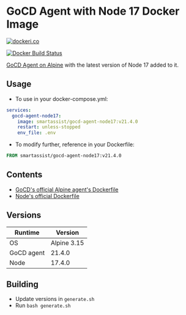 # GoCD Agent with Node 17 Docker Image

[![dockeri.co](https://dockeri.co/image/smartassist/gocd-agent-node17)](https://hub.docker.com/r/smartassist/gocd-agent-node17)

[![Docker Build Status](https://github.com/smartassistco/docker-gocd-agent-node17/actions/workflows/docker-image.yml/badge.svg)](https://github.com/smartassistco/docker-gocd-agent-node17/actions/workflows/docker-image.yml)

[GoCD Agent on Alpine](https://hub.docker.com/r/gocd/gocd-agent-alpine-3.15) with the latest version of Node 17 added to
it.

## Usage

- To use in your docker-compose.yml:

```yaml
services:
  gocd-agent-node17:
    image: smartassist/gocd-agent-node17:v21.4.0
    restart: unless-stopped
    env_file: .env
```

- To modify further, reference in your Dockerfile:

```dockerfile
FROM smartassist/gocd-agent-node17:v21.4.0
```

## Contents

- [GoCD's official Alpine agent's Dockerfile](https://hub.docker.com/r/gocd/gocd-agent-alpine-3.15)
- [Node's official Dockerfile](https://github.com/nodejs/docker-node/raw/main/17/alpine3.15/Dockerfile)

## Versions

| Runtime    | Version     |
|------------|-------------|
| OS         | Alpine 3.15 |
| GoCD agent | 21.4.0      |
| Node       | 17.4.0      |

## Building

- Update versions in `generate.sh`
- Run `bash generate.sh`
